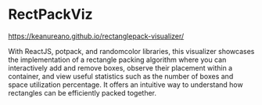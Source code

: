 # RectPackViz

https://keanureano.github.io/rectanglepack-visualizer/

With ReactJS, potpack, and randomcolor libraries, this visualizer showcases the implementation of a rectangle packing algorithm where you can interactively add and remove boxes, observe their placement within a container, and view useful statistics such as the number of boxes and space utilization percentage. It offers an intuitive way to understand how rectangles can be efficiently packed together.
